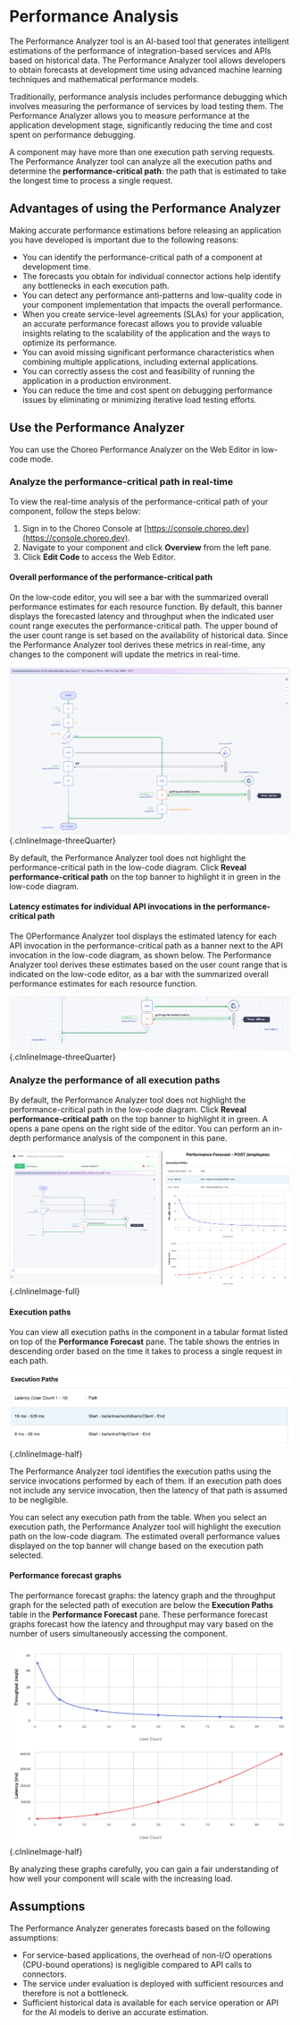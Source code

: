 # Performance Analysis

The Performance Analyzer tool is an AI-based tool that generates intelligent estimations of the performance of integration-based services and APIs based on historical data. The Performance Analyzer tool allows developers to obtain forecasts at development time using advanced machine learning techniques and mathematical performance models.

Traditionally, performance analysis includes performance debugging which involves measuring the performance of services by load testing them. The Performance Analyzer allows you to measure performance at the application development stage, significantly reducing the time and cost spent on performance debugging.

A component may have more than one execution path serving requests. The Performance Analyzer tool can analyze all the execution paths and determine the **performance-critical path**: the path that is estimated to take the longest time to process a single request.

## Advantages of using the Performance Analyzer

Making accurate performance estimations before releasing an application you have developed is important due to the following reasons:

- You can identify the performance-critical path of a component at development time. 
- The forecasts you obtain for individual connector actions help identify any bottlenecks in each execution path.
- You can detect any performance anti-patterns and low-quality code in your component implementation that impacts the overall performance. 
- When you create service-level agreements (SLAs) for your application, an accurate performance forecast allows you to provide valuable insights relating to the scalability of the application and the ways to optimize its performance.
- You can avoid missing significant performance characteristics when combining multiple applications, including external applications.
- You can correctly assess the cost and feasibility of running the application in a production environment.
- You can reduce the time and cost spent on debugging performance issues by eliminating or minimizing iterative load testing efforts.

## Use the Performance Analyzer

You can use the Choreo Performance Analyzer on the Web Editor in low-code mode. 

### Analyze the performance-critical path in real-time

To view the real-time analysis of the performance-critical path of your component, follow the steps below:

1. Sign in to the Choreo Console at [https://console.choreo.dev](https://console.choreo.dev). 
2. Navigate to your component and click **Overview** from the left pane. 
3. Click **Edit Code** to access the Web Editor.

#### Overall performance of the performance-critical path

On the low-code editor, you will see a bar with the summarized overall performance estimates for each resource function. By default, this banner displays the forecasted latency and throughput when the indicated user count range executes the performance-critical path. The upper bound of the user count range is set based on the availability of historical data. Since the Performance Analyzer tool derives these metrics in real-time,  any changes to the component will update the metrics in real-time. 

![Real-time performance analysis of the critical path](../assets/img/references/performance-analysis/real-time-performance-analysis.png){.cInlineImage-threeQuarter}

By default, the Performance Analyzer tool does not highlight the performance-critical path in the low-code diagram. Click  **Reveal performance-critical path** on the top banner to highlight it in green in the low-code diagram.

#### Latency estimates for individual API invocations in the performance-critical path

The OPerformance Analyzer tool displays the estimated latency for each API invocation in the performance-critical path as a banner next to the API invocation in the low-code diagram, as shown below. The Performance Analyzer tool derives these estimates based on the user count range that is indicated on the low-code editor, as a bar with the summarized overall performance estimates for each resource function.

![Latency estimates for API Invocations in the performce-critical path](../assets/img/references/performance-analysis/latency-estimates-api-invocation.png){.cInlineImage-threeQuarter}

### Analyze the performance of all execution paths

By default, the Performance Analyzer tool does not highlight the performance-critical path in the low-code diagram. Click **Reveal performance-critical path** on the top banner to highlight it in green. A opens a pane opens on the right side of the editor. You can perform an in-depth performance analysis of the component in this pane. 

![In-depth performance analysis](../assets/img/references/performance-analysis/in-depth-analysis.png){.cInlineImage-full}

#### Execution paths

You can view all execution paths in the component in a tabular format listed on top of the **Performance Forecast** pane. The table shows the entries in descending order based on the time it takes to process a single request in each path.

![Execution paths](../assets/img/references/performance-analysis/execution-paths.png){.cInlineImage-half}

The Performance Analyzer tool identifies the execution paths using the service invocations performed by each of them. If an execution path does not include any service invocation, then the latency of that path is assumed to be negligible.

You can select any execution path from the table. When you select an execution path, the Performance Analyzer tool will highlight the execution path on the low-code diagram. The estimated overall performance values displayed on the top banner will change based on the execution path selected.

#### Performance forecast graphs

The performance forecast graphs: the latency graph and the throughput graph for the selected path of execution are below the **Execution Paths** table in the **Performance Forecast** pane. These performance forecast graphs forecast how the latency and throughput may vary based on the number of users simultaneously accessing the component.

![Performance graphs](../assets/img/references/performance-analysis/performance-graphs.png){.cInlineImage-half}

By analyzing these graphs carefully, you can gain a fair understanding of how well your component will scale with the increasing load.

## Assumptions

The Performance Analyzer generates forecasts based on the following assumptions:

- For service-based applications, the overhead of non-I/O operations (CPU-bound operations) is negligible compared to API calls to connectors. 
- The service under evaluation is deployed with sufficient resources and therefore is not a bottleneck.
- Sufficient historical data is available for each service operation or API for the AI models to derive an accurate estimation.